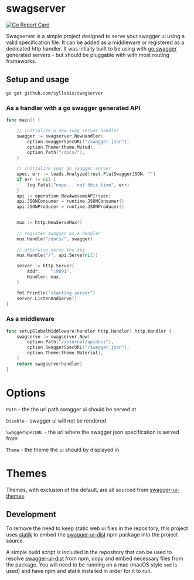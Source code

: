 # swagserver
[![Go Report Card](https://goreportcard.com/badge/github.com/syllabix/swagserver)](https://goreportcard.com/report/github.com/syllabix/swagserver)

Swagserver is a simple project designed to serve your swagger ui using a valid specification file. It can be added as a middleware or registered as a dedicated http handler. It was intially built to be using with [go swagger](https://github.com/go-swagger/go-swagger) generated servers - but should be pluggable with with most routing frameworks.

## Setup and usage

```
go get github.com/syllabix/swagserver
```

### As a handler with a go swagger generated API

```go
func main() {

	// initialize a new swag server handler
	swagger := swagserver.NewHandler(
		option.SwaggerSpecURL("/swagger.json"),
		option.Theme(theme.Muted),
		option.Path("/docs/"),
	)

	// initialize your go swagger server
	spec, err := loads.Analyzed(rest.FlatSwaggerJSON, "")
	if err != nil {
		log.Fatal("nope... not this time", err)
	}
	api := operation.NewAwesomeAPI(spec)
	api.JSONConsumer = runtime.JSONConsumer()
	api.JSONProducer = runtime.JSONProducer()


	mux := http.NewServeMux()
	
	// register swagger as a hendler
	mux.Handle("/docs/", swagger)
	
	// otherwise serve the api
	mux.Handle("/", api.Serve(nil))

	server := http.Server{
		Addr:    ":9091",
		Handler: mux,
	}

	fmt.Println("starting server")
	server.ListenAndServe()
}
```

### As a middleware

```go
func setupGlobalMiddleware(handler http.Handler) http.Handler {
	swagserve := swagserver.New(
		option.Path("/internal/apidocs"),
		option.SwaggerSpecURL("/swagger.json"),
		option.Theme(theme.Material),
	)
	return swagserve(handler)
}
```

# Options

`Path` - the the url path swagger ui should be served at

`Disable` - swagger ui will not be rendered

`SwaggerSpecURL` - the url where the swagger json specification is served from

`Theme` - the theme the ui should by displayed in

# Themes

Themes, with exclusion of the default, are all sourced from [swagger-ui-themes](https://github.com/ostranme/swagger-ui-themes).


## Development
To remove the need to keep static web ui files in the repository, this project uses [statik](https://github.com/rakyll/statik) to embed the [swagger-ui-dist](https://www.npmjs.com/package/swagger-ui-dist) npm package into the project source.

A simple build script is included in the repository that can be used to resolve [swagger-ui-dist](https://www.npmjs.com/package/swagger-ui-dist) from npm, copy and embed necessary files from the package. You will need to be running on a mac (macOS style `sed` is used) and have npm and statik installed in order for it to run.



